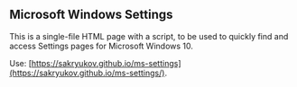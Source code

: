 ## Microsoft Windows Settings

This is a single-file HTML page with a script, to be used to quickly find and access Settings pages for Microsoft Windows 10.

Use: [https://sakryukov.github.io/ms-settings](https://sakryukov.github.io/ms-settings/).
